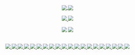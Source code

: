 <center>
  <a href="#">
    <img align="center" src="https://github-readme-stats.vercel.app/api?username=mlackey9601&hide=stars&include_all_commits=true&count_private=true&show_icons=true&theme=react" />
  </a>
  <a href="#">
    <img align="center" src="https://github-readme-stats.vercel.app/api/top-langs/?username=mlackey9601&layout=compact&theme=react" />
  </a> 
  <br><br>
  <div>
    <a href="https://www.linkedin.com/in/michaelglackey/"><img src="https://img.shields.io/badge/-LinkedIn-0077B5?style=flat-square&logo=LinkedIn&logoColor=white" /> </a>
    <a href="https://www.github.com/users/follow?target=mlackey9601/"><img src="https://img.shields.io/github/followers/mlackey9601?color=black&label=GitHub&logo=GitHub&logoColor=white&style=flat-square" /> </a>
  </div>
  <br>
  <div>
      <img src="https://img.shields.io/badge/-MacOS-999999?style=flat-square&logo=Apple&logoColor=white" /> 
      <img src="https://img.shields.io/badge/-Windows-0078D6?style=flat-square&logo=Windows&logoColor=white" /> 
  </div>
  <br><br>
  <div>
      <a href="#"><img src="https://img.shields.io/badge/-HTML5-E34F26?style=flat-square&logo=html5&logoColor=white" /> </a>
      <a href="#"><img src="https://img.shields.io/badge/-CSS3-1572B6?style=flat-square&logo=css3" /> </a>
      <a href="#"><img src="https://img.shields.io/badge/-JavaScript-black?style=flat-square&logo=javascript" /> </a>
      <a href="#"><img src="https://img.shields.io/badge/-ReactJS-black?style=flat-square&logo=react" /> </a>
      <a href="#"><img src="https://img.shields.io/badge/-NodeJS-339933?style=flat-square&logo=Node.js&logoColor=white" /> </a>
      <a href="#"><img src="https://img.shields.io/badge/-jQuery-0769AD?style=flat-square&logo=jQuery" /> </a>
      <a href="#"><img src="https://img.shields.io/badge/-Python3-black?style=flat-square&logo=Python" /> </a>
      <a href="#"><img src="https://img.shields.io/badge/-Django-darkgreen?style=flat-square&logo=django" /> </a>
      <a href="#"><img src="https://img.shields.io/badge/-PostgreSQL-336791?style=flat-square&logo=postgresql" /> </a>
      <a href="#"><img src="https://img.shields.io/badge/-MongoDB-white?style=flat-square&logo=mongodb" /> </a>
      <a href="#"><img src="https://img.shields.io/badge/Amazon%20AWS-232F3E?style=flat-square&logo=amazon-aws" /> </a>
      <a href="#"><img src="https://img.shields.io/badge/JWT-000000?style=flat-square&logo=json-web-tokens" /> </a>
      <a href="#"><img src="https://img.shields.io/badge/-Bootstrap-563D7C?style=flat-square&logo=bootstrap" /> </a>
      <a href="#"><img src="https://img.shields.io/badge/-Material_UI-0081CB?style=flat-square&logo=material-ui" /> </a>
      <a href="#"><img src="https://img.shields.io/badge/-Git-black?style=flat-square&logo=git" /> </a>
      <a href="#"><img src="https://img.shields.io/badge/-Heroku-430098?style=flat-square&logo=heroku" /> </a>
      <a href="#"><img src="https://img.shields.io/badge/-VS_Code-007ACC?style=flat-square&logo=visual-studio-code" /> </a>
      <a href="#"><img src="https://img.shields.io/badge/-Insomnia-5849BE?style=flat-square&logo=insomnia" /> </a>
      <a href="#"><img src="https://img.shields.io/badge/-Slack-4A154B?style=flat-square&logo=slack" /> </a>
      <a href="#"><img src="https://img.shields.io/badge/-Zoom-black?style=flat-square&logo=zoom" /> </a>
    </div>
  </center>
